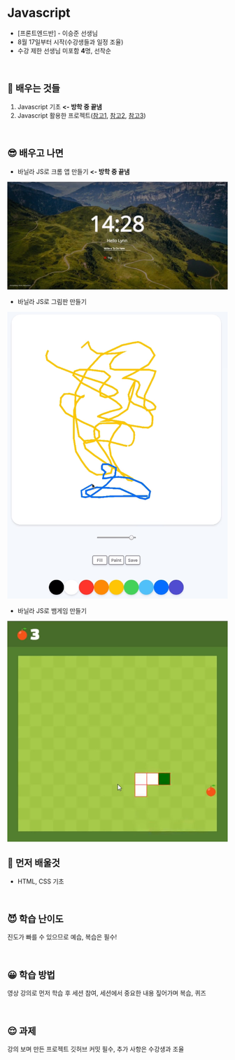# Javascript
* [프론트엔드반] - 이승준 선생님
* 8월 17일부터 시작(수강생들과 일정 조율)
* 수강 제한 선생님 미포함 **4**명, 선착순

<br>

## 📕 배우는 것들
1. Javascript 기초 **<- 방학 중 끝냄**
2. Javascript 활용한 프로젝트(<a href="https://nomadcoders.co/javascript-for-beginners">참고1</a>, <a href="https://nomadcoders.co/javascript-for-beginners-2">참고2</a>, <a href="https://youtu.be/9TcU2C1AACw">참고3</a>)

<br>

## 😎 배우고 나면
* 바닐라 JS로 크롬 앱 만들기 **<- 방학 중 끝냄**
<img src="img/chrome.png">

* 바닐라 JS로 그림판 만들기
<img src="img/paint.png">

* 바닐라 JS로 뱀게임 만들기
<img src="img/snake.png">

<br>

## 📕 먼저 배울것
* HTML, CSS 기초

<br>

## 😈 학습 난이도
진도가 빠를 수 있으므로 예습, 복습은 필수!

<br>

## 😀 학습 방법
영상 강의로 먼저 학습 후 세션 참여, 세션에서 중요한 내용 짚어가며 복습, 퀴즈

<br>

## 😌 과제  
강의 보며 만든 프로젝트 깃허브 커밋 필수, 추가 사항은 수강생과 조율
